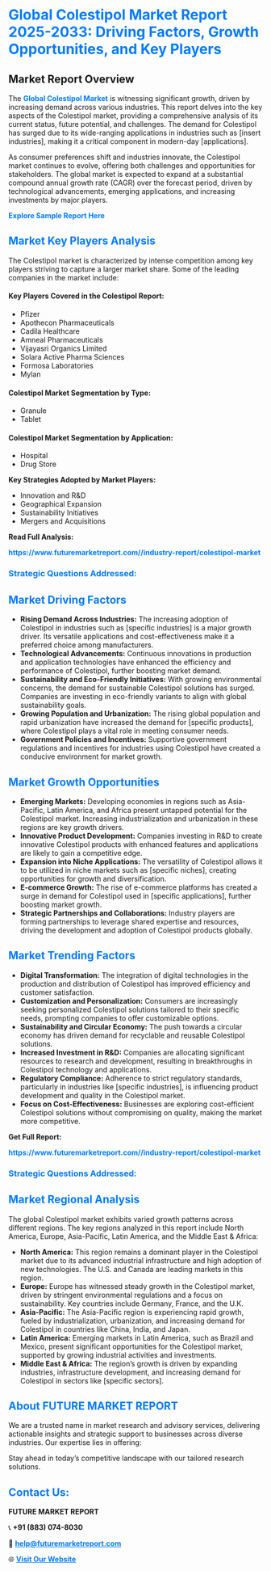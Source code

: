 <h1 style="color: #007BFF;">Global Colestipol Market Report 2025-2033: Driving Factors, Growth Opportunities, and Key Players</h1>

<section id="overview">
<h2>Market Report Overview</h2>
<p>The <a href="https://www.futuremarketreport.com//industry-report/colestipol-market" style="color: #007BFF; text-decoration: none;"><strong>Global Colestipol Market</strong></a> is witnessing significant growth, driven by increasing demand across various industries. This report delves into the key aspects of the Colestipol market, providing a comprehensive analysis of its current status, future potential, and challenges. The demand for Colestipol has surged due to its wide-ranging applications in industries such as [insert industries], making it a critical component in modern-day [applications].</p>
<p>As consumer preferences shift and industries innovate, the Colestipol market continues to evolve, offering both challenges and opportunities for stakeholders. The global market is expected to expand at a substantial compound annual growth rate (CAGR) over the forecast period, driven by technological advancements, emerging applications, and increasing investments by major players.</p>
</section>

<section id="overview">
<p><a href="https://www.futuremarketreport.com//request-sample/reportId=77923" style="color: #007BFF; text-decoration: none;"><strong>Explore Sample Report Here</strong></a></p>
</section>

<section id="key-players">
<h2 style="color: #007BFF;">Market Key Players Analysis</h2>
<p>The Colestipol market is characterized by intense competition among key players striving to capture a larger market share. Some of the leading companies in the market include:</p>
<h4>Key Players Covered in the Colestipol Report:</h4>
<ul><li>Pfizer</li><li>Apothecon Pharmaceuticals</li><li>Cadila Healthcare</li><li>Amneal Pharmaceuticals</li><li>Vijayasri Organics Limited</li><li>Solara Active Pharma Sciences</li><li>Formosa Laboratories</li><li>Mylan</li></ul>
<h4>Colestipol Market Segmentation by Type:</h4>
<ul><li>Granule</li><li>Tablet</li></ul>

<h4>Colestipol Market Segmentation by Application:</h4>
<ul><li>Hospital</li><li>Drug Store</li></ul>
<p><strong>Key Strategies Adopted by Market Players:</strong></p>
<ul>
<li>Innovation and R&D</li>
<li>Geographical Expansion</li>
<li>Sustainability Initiatives</li>
<li>Mergers and Acquisitions</li>
</ul>
</section>

<section>
<p><strong>Read Full Analysis: </strong></p><a href="https://www.futuremarketreport.com//industry-report/colestipol-market" style="color: #007BFF; text-decoration: none;"><strong>https://www.futuremarketreport.com//industry-report/colestipol-market</strong></a>
<h3 style="color: #007BFF;">Strategic Questions Addressed:</h3>
</section>

<section id="driving-factors">
<h2 style="color: #007BFF;">Market Driving Factors</h2>
<ul>
<li><strong>Rising Demand Across Industries:</strong> The increasing adoption of Colestipol in industries such as [specific industries] is a major growth driver. Its versatile applications and cost-effectiveness make it a preferred choice among manufacturers.</li>
<li><strong>Technological Advancements:</strong> Continuous innovations in production and application technologies have enhanced the efficiency and performance of Colestipol, further boosting market demand.</li>
<li><strong>Sustainability and Eco-Friendly Initiatives:</strong> With growing environmental concerns, the demand for sustainable Colestipol solutions has surged. Companies are investing in eco-friendly variants to align with global sustainability goals.</li>
<li><strong>Growing Population and Urbanization:</strong> The rising global population and rapid urbanization have increased the demand for [specific products], where Colestipol plays a vital role in meeting consumer needs.</li>
<li><strong>Government Policies and Incentives:</strong> Supportive government regulations and incentives for industries using Colestipol have created a conducive environment for market growth.</li>
</ul>
</section>

<section id="growth-opportunities">
<h2 style="color: #007BFF;">Market Growth Opportunities</h2>
<ul>
<li><strong>Emerging Markets:</strong> Developing economies in regions such as Asia-Pacific, Latin America, and Africa present untapped potential for the Colestipol market. Increasing industrialization and urbanization in these regions are key growth drivers.</li>
<li><strong>Innovative Product Development:</strong> Companies investing in R&D to create innovative Colestipol products with enhanced features and applications are likely to gain a competitive edge.</li>
<li><strong>Expansion into Niche Applications:</strong> The versatility of Colestipol allows it to be utilized in niche markets such as [specific niches], creating opportunities for growth and diversification.</li>
<li><strong>E-commerce Growth:</strong> The rise of e-commerce platforms has created a surge in demand for Colestipol used in [specific applications], further boosting market growth.</li>
<li><strong>Strategic Partnerships and Collaborations:</strong> Industry players are forming partnerships to leverage shared expertise and resources, driving the development and adoption of Colestipol products globally.</li>
</ul>
</section>

<section id="trending-factors">
<h2 style="color: #007BFF;">Market Trending Factors</h2>
<ul>
<li><strong>Digital Transformation:</strong> The integration of digital technologies in the production and distribution of Colestipol has improved efficiency and customer satisfaction.</li>
<li><strong>Customization and Personalization:</strong> Consumers are increasingly seeking personalized Colestipol solutions tailored to their specific needs, prompting companies to offer customizable options.</li>
<li><strong>Sustainability and Circular Economy:</strong> The push towards a circular economy has driven demand for recyclable and reusable Colestipol solutions.</li>
<li><strong>Increased Investment in R&D:</strong> Companies are allocating significant resources to research and development, resulting in breakthroughs in Colestipol technology and applications.</li>
<li><strong>Regulatory Compliance:</strong> Adherence to strict regulatory standards, particularly in industries like [specific industries], is influencing product development and quality in the Colestipol market.</li>
<li><strong>Focus on Cost-Effectiveness:</strong> Businesses are exploring cost-efficient Colestipol solutions without compromising on quality, making the market more competitive.</li>
</ul>
</section>

<section>
<p><strong>Get Full Report: </strong></p><a href="https://www.futuremarketreport.com//industry-report/colestipol-market" style="color: #007BFF; text-decoration: none;"><strong>https://www.futuremarketreport.com//industry-report/colestipol-market</strong></a>
<h3 style="color: #007BFF;">Strategic Questions Addressed:</h3>
</section>


<section id="regional-analysis">
<h2 style="color: #007BFF;">Market Regional Analysis</h2>
<p>The global Colestipol market exhibits varied growth patterns across different regions. The key regions analyzed in this report include North America, Europe, Asia-Pacific, Latin America, and the Middle East & Africa:</p>
<ul>
<li><strong>North America:</strong> This region remains a dominant player in the Colestipol market due to its advanced industrial infrastructure and high adoption of new technologies. The U.S. and Canada are leading markets in this region.</li>
<li><strong>Europe:</strong> Europe has witnessed steady growth in the Colestipol market, driven by stringent environmental regulations and a focus on sustainability. Key countries include Germany, France, and the U.K.</li>
<li><strong>Asia-Pacific:</strong> The Asia-Pacific region is experiencing rapid growth, fueled by industrialization, urbanization, and increasing demand for Colestipol in countries like China, India, and Japan.</li>
<li><strong>Latin America:</strong> Emerging markets in Latin America, such as Brazil and Mexico, present significant opportunities for the Colestipol market, supported by growing industrial activities and investments.</li>
<li><strong>Middle East & Africa:</strong> The region’s growth is driven by expanding industries, infrastructure development, and increasing demand for Colestipol in sectors like [specific sectors].</li>
</ul>
</section>

<footer>
<h2 style="color: #007BFF;">About FUTURE MARKET REPORT</h2>
<p>We are a trusted name in market research and advisory services, delivering actionable insights and strategic support to businesses across diverse industries. Our expertise lies in offering:</p>

<p>Stay ahead in today’s competitive landscape with our tailored research solutions.</p>

<h2 style="color: #007BFF;">Contact Us:</h2>
<p><strong>FUTURE MARKET REPORT</strong></p>
<p>📞 <strong>+91 (883) 074-8030</strong></p>
<p>📧 <strong><a href="mailto:help@futuremarketreport.com" style="color: #007BFF;">help@futuremarketreport.com</a></strong></p>
<p>🌐 <strong><a href="https://www.futuremarketreport.com/" style="color: #007BFF;">Visit Our Website</a></strong></p>
</footer>